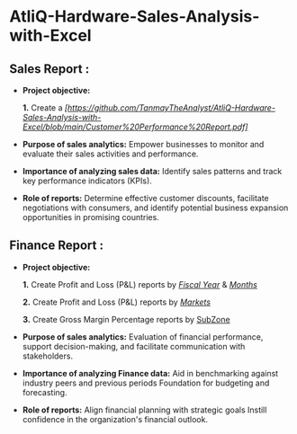 # AtliQ-Hardware-Sales-Analysis-with-Excel
## Sales Report :


- **Project objective:** 

    **1.** Create a _[https://github.com/TanmayTheAnalyst/AtliQ-Hardware-Sales-Analysis-with-Excel/blob/main/Customer%20Performance%20Report.pdf]_ 

- **Purpose of sales analytics:** Empower businesses to monitor and evaluate their sales activities and performance.

- **Importance of analyzing sales data:** Identify sales patterns and track key performance indicators (KPIs).

- **Role of reports:** Determine effective customer discounts, facilitate negotiations with consumers, and identify potential business expansion opportunities in promising countries.

## Finance Report :

- **Project objective:** 

    **1.** Create Profit and Loss (P&L) reports by _[Fiscal Year](https://github.com/TanmayTheAnalyst/AtliQ-Hardware-Sales-Analysis-with-Excel/blob/main/P%20%26%20L%20By%20Fiscal%20Year.pdf)_ & _[Months](https://github.com/TanmayTheAnalyst/AtliQ-Hardware-Sales-Analysis-with-Excel/blob/main/P%20%26%20L%20By%20Months.pdf)_ 

   **2.** Create Profit and Loss (P&L) reports by _[Markets](https://github.com/TanmayTheAnalyst/AtliQ-Hardware-Sales-Analysis-with-Excel/blob/main/P%20%26%20L%20By%20Markets.pdf)_

  **3.** Create Gross Margin Percentage reports by [SubZone](https://github.com/TanmayTheAnalyst/AtliQ-Hardware-Sales-Analysis-with-Excel/blob/main/GM%25%20by%20Sub%20Zones.pdf)

- **Purpose of sales analytics:** Evaluation of financial performance, support decision-making, and facilitate communication with stakeholders.

- **Importance of analyzing Finance data:** Aid in benchmarking against industry peers and previous periods Foundation for budgeting and forecasting.

- **Role of reports:** Align financial planning with strategic goals Instill confidence in the organization's financial outlook.
